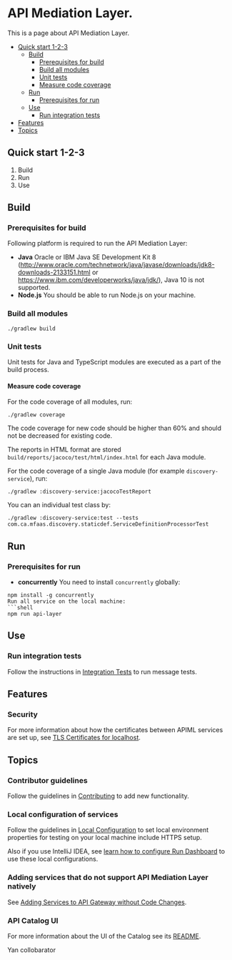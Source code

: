 # API Mediation Layer.

This is a page about API Mediation Layer.

* [Quick start 1-2-3](#quick-start-1-2-3)
    * [Build](#build)
        * [Prerequisites for build](#prerequisites-for-build)
        * [Build all modules](#build-all-modules)
        * [Unit tests](#unit-tests)
        * [Measure code coverage](#measure-code-coverage)
    * [Run](#run)
        * [Prerequisites for run](#prerequisites-for-run)
    * [Use](#use)
        * [Run integration tests](#run-integration-tests)
* [Features](#features)
* [Topics](#topics)

## Quick start 1-2-3


1. Build
2. Run
3. Use

## Build


### Prerequisites for build
Following platform is required to run the API Mediation Layer:

* **Java** Oracle or IBM Java SE Development Kit 8 (http://www.oracle.com/technetwork/java/javase/downloads/jdk8-downloads-2133151.html or https://www.ibm.com/developerworks/java/jdk/), Java 10 is not supported.
* **Node.js** You should be able to run Node.js on your machine.

### Build all modules
```shell
./gradlew build
```

### Unit tests
Unit tests for Java and TypeScript modules are executed as a part of the build process.


#### Measure code coverage

For the code coverage of all modules, run:
```shell
./gradlew coverage
```
The code coverage for new code should be higher than 60% and should not be decreased for existing code.

The reports in HTML format are stored `build/reports/jacoco/test/html/index.html` for each Java module.

For the code coverage of a single Java module (for example `discovery-service`), run:
```shell
./gradlew :discovery-service:jacocoTestReport
```
You can an individual test class by:
```shell
./gradlew :discovery-service:test --tests com.ca.mfaas.discovery.staticdef.ServiceDefinitionProcessorTest
```

## Run
### Prerequisites for run
* **concurrently**
You need to install `concurrently` globally:
```shell
npm install -g concurrently
Run all service on the local machine:
```shell
npm run api-layer
```
## Use

### Run integration tests

Follow the instructions in [Integration Tests](integration-tests/README.md) to run message tests.

## Features

### Security

For more information about how the certificates between APIML services are set up, see [TLS Certificates for localhost](keystore/README.md).

## Topics

### Contributor guidelines

Follow the guidelines in [Contributing](CONTRIBUTING.md) to add new functionality.


### Local configuration of services

Follow the guidelines in [Local Configuration](docs/local-configuration.md) to set local environment properties for testing on your local machine include HTTPS setup.

Also if you use IntelliJ IDEA, see [learn how to configure Run Dashboard](docs/idea-setup.md) to use these local configurations.


### Adding services that do not support API Mediation Layer natively

See [Adding Services to API Gateway without Code Changes](docs/static-apis.md).


### API Catalog UI

For more information about the UI of the Catalog see its [README](api-catalog-ui/frontend/README.md).

Yan collobarator
